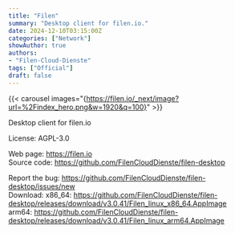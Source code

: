 ```yaml
---
title: "Filen"
summary: "Desktop client for filen.io."
date: 2024-12-10T03:15:00Z
categories: ["Network"]
showAuthor: true
authors:
- "Filen-Cloud-Dienste"
tags: ["Official"]
draft: false
---
```


{{< carousel images="{https://filen.io/_next/image?url=%2Findex_hero.png&w=1920&q=100}" >}}

Desktop client for filen.io

License: AGPL-3.0

Web page: <https://filen.io>  
Source code: <https://github.com/FilenCloudDienste/filen-desktop>

Report the bug: <https://github.com/FilenCloudDienste/filen-desktop/issues/new>  
Download:   x86_64: <https://github.com/FilenCloudDienste/filen-desktop/releases/download/v3.0.41/Filen_linux_x86_64.AppImage>  
            arm64: <https://github.com/FilenCloudDienste/filen-desktop/releases/download/v3.0.41/Filen_linux_arm64.AppImage>
